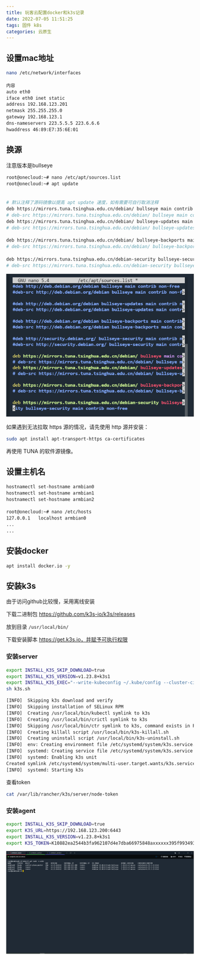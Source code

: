 ```yaml
---
title: 玩客云配置docker和k3s记录
date: 2022-07-05 11:51:25
tags: 固件 k8s
categories: 云原生
---
```


## 设置mac地址
```bash
nano /etc/network/interfaces

内容
auto eth0
iface eth0 inet static
address 192.168.123.201
netmask 255.255.255.0
gateway 192.168.123.1
dns-nameservers 223.5.5.5 223.6.6.6
hwaddress 46:89:E7:35:6E:01
```

## 换源

注意版本是bullseye
``` bash
root@onecloud:~# nano /etc/apt/sources.list
root@onecloud:~# apt update  


# 默认注释了源码镜像以提高 apt update 速度，如有需要可自行取消注释
deb https://mirrors.tuna.tsinghua.edu.cn/debian/ bullseye main contrib non-free
# deb-src https://mirrors.tuna.tsinghua.edu.cn/debian/ bullseye main contrib non-free
deb https://mirrors.tuna.tsinghua.edu.cn/debian/ bullseye-updates main contrib non-free
# deb-src https://mirrors.tuna.tsinghua.edu.cn/debian/ bullseye-updates main contrib non-free

deb https://mirrors.tuna.tsinghua.edu.cn/debian/ bullseye-backports main contrib non-free
# deb-src https://mirrors.tuna.tsinghua.edu.cn/debian/ bullseye-backports main contrib non-free

deb https://mirrors.tuna.tsinghua.edu.cn/debian-security bullseye-security main contrib non-free
# deb-src https://mirrors.tuna.tsinghua.edu.cn/debian-security bullseye-security main contrib non-free
```
![](玩客云配置docker和k3s记录/2022-07-05-15-30-44.png)

如果遇到无法拉取 https 源的情况，请先使用 http 源并安装：
```bash
sudo apt install apt-transport-https ca-certificates
```
再使用 TUNA 的软件源镜像。

## 设置主机名
```bash
hostnamectl set-hostname armbian0
hostnamectl set-hostname armbian1
hostnamectl set-hostname armbian2

root@onecloud:~# nano /etc/hosts
127.0.0.1   localhost armbian0
...
...


```

## 安装docker
```bash
apt install docker.io -y
```

## 安装k3s
由于访问github比较慢，采用离线安装

下载二进制包
https://github.com/k3s-io/k3s/releases

放到目录 ```/usr/local/bin/```

下载安装脚本
https://get.k3s.io，并赋予可执行权限


### 安装server

```bash
export INSTALL_K3S_SKIP_DOWNLOAD=true
export INSTALL_K3S_VERSION=v1.23.8+k3s1
export INSTALL_K3S_EXEC="--write-kubeconfig ~/.kube/config --cluster-cidr  10.72.0.0/16 --service-cidr  10.73.0.0/16"
sh k3s.sh 
```

```bash
[INFO]  Skipping k3s download and verify
[INFO]  Skipping installation of SELinux RPM
[INFO]  Creating /usr/local/bin/kubectl symlink to k3s
[INFO]  Creating /usr/local/bin/crictl symlink to k3s
[INFO]  Skipping /usr/local/bin/ctr symlink to k3s, command exists in PATH at /usr/bin/ctr
[INFO]  Creating killall script /usr/local/bin/k3s-killall.sh
[INFO]  Creating uninstall script /usr/local/bin/k3s-uninstall.sh
[INFO]  env: Creating environment file /etc/systemd/system/k3s.service.env
[INFO]  systemd: Creating service file /etc/systemd/system/k3s.service
[INFO]  systemd: Enabling k3s unit
Created symlink /etc/systemd/system/multi-user.target.wants/k3s.service → /etc/systemd/system/k3s.service.
[INFO]  systemd: Starting k3s
```

查看token
```bash
cat /var/lib/rancher/k3s/server/node-token
```

### 安装agent
```bash
export INSTALL_K3S_SKIP_DOWNLOAD=true
export K3S_URL=https://192.168.123.200:6443
export INSTALL_K3S_VERSION=v1.23.8+k3s1
export K3S_TOKEN=K10882ea2544b3fa962107d4e7dba66975848axxxxxx395f9934939326ecbxxxxxx::server:7610c6e15931f11f85f08a0200xxxxxx
```

![](玩客云配置docker和k3s记录/2022-07-05-18-33-01.png)